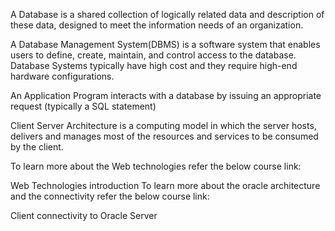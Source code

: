 A Database is a shared collection of logically related data and description of these data, designed to meet the information needs of an organization.

A Database Management System(DBMS) is a software system that enables users to define, create, maintain, and control access to the database. Database Systems typically have high cost and they require high-end hardware configurations.

An Application Program interacts with a database by issuing an appropriate request (typically a SQL statement)

Client Server Architecture is a computing model in which the server hosts, delivers and manages most of the resources and services to be consumed by the client. 

To learn more about the Web technologies refer the below course link:

Web Technologies introduction
To learn more about the oracle architecture and the connectivity refer the below course link:

Client connectivity to Oracle Server